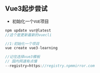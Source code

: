 ## Vue3起步尝试

* 初始化一个`VUE`项目

```js
npm update vur@latest
//这个是更新最新的vuecli

//1:初始化一个项目
vue create vue3-learning

//记住选择vue3模板
// 国内网速有点慢
--registry=https://registry.npmmirror.com
```
